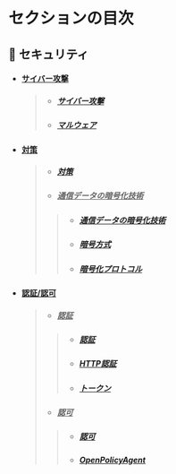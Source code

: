 # セクションの目次

## 🔐 セキュリティ

* #### <u>︎サイバー攻撃</u>
  > * ##### [︎サイバー攻撃](https://hiroki-it.github.io/tech-notebook-mkdocs/security/security_cyber_attacks.html)
  > * ##### [︎マルウェア](https://hiroki-it.github.io/tech-notebook-mkdocs/security/security_cyber_attacks_malware.html)

* #### <u>︎対策</u>
  > * ##### [︎対策](https://hiroki-it.github.io/tech-notebook-mkdocs/security/security_measures.html)
  > * ##### <u>︎通信データの暗号化技術</u>
  > > * ##### [︎通信データの暗号化技術](https://hiroki-it.github.io/tech-notebook-mkdocs/security/security_measures_encryption_technology.html)
  > > * ##### [︎暗号方式](https://hiroki-it.github.io/tech-notebook-mkdocs/security/security_measures_encryption_technology_encryption_method.html)
  > > * ##### [︎暗号化プロトコル](https://hiroki-it.github.io/tech-notebook-mkdocs/security/security_measures_encryption_technology_encryption_protocol.html)

* #### <u>認証/認可</u>
  > * ##### <u>認証</u>
  > > * ##### [︎認証](https://hiroki-it.github.io/tech-notebook-mkdocs/security/security_auth_authentication.html)
  > > * ##### [︎HTTP認証](https://hiroki-it.github.io/tech-notebook-mkdocs/security/security_auth_authentication_http.html)
  > > * ##### [︎トークン](https://hiroki-it.github.io/tech-notebook-mkdocs/security/security_auth_authentication_token.html)
  > * ##### <u>認可</u>
  > > * ##### [︎認可](https://hiroki-it.github.io/tech-notebook-mkdocs/security/security_auth_authorization.html)
  > > * ##### [OpenPolicyAgent](https://hiroki-it.github.io/tech-notebook-mkdocs/security/security_auth_authorization_open_policy_agent.html)

<br>

